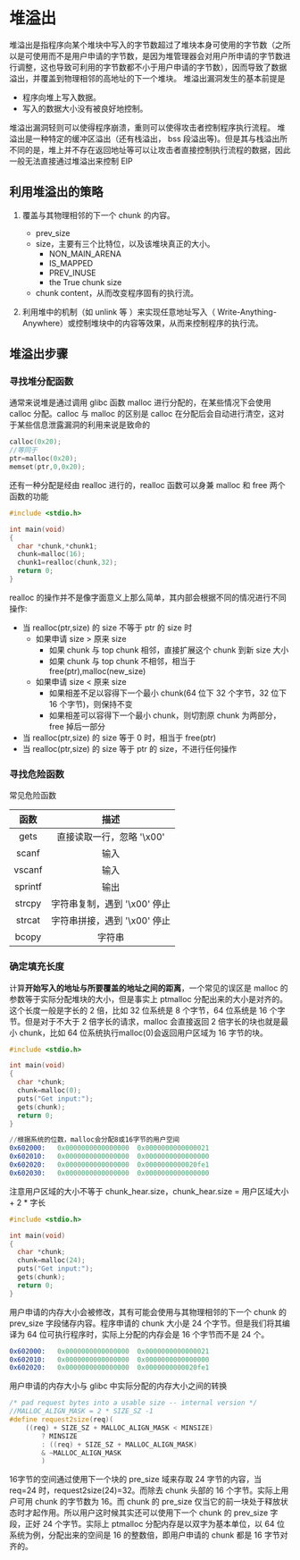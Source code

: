# 堆溢出

堆溢出是指程序向某个堆块中写入的字节数超过了堆块本身可使用的字节数（之所以是可使用而不是用户申请的字节数，是因为堆管理器会对用户所申请的字节数进行调整，这也导致可利用的字节数都不小于用户申请的字节数），因而导致了数据溢出，并覆盖到物理相邻的高地址的下一个堆块。
堆溢出漏洞发生的基本前提是

- 程序向堆上写入数据。
- 写入的数据大小没有被良好地控制。

堆溢出漏洞轻则可以使得程序崩溃，重则可以使得攻击者控制程序执行流程。
堆溢出是一种特定的缓冲区溢出（还有栈溢出， bss 段溢出等)。但是其与栈溢出所不同的是，堆上并不存在返回地址等可以让攻击者直接控制执行流程的数据，因此一般无法直接通过堆溢出来控制 EIP

## 利用堆溢出的策略

1. 覆盖与其物理相邻的下一个 chunk 的内容。

   - prev_size
   - size，主要有三个比特位，以及该堆块真正的大小。
     - NON_MAIN_ARENA
     - IS_MAPPED
     - PREV_INUSE
     - the True chunk size
   - chunk content，从而改变程序固有的执行流。

2. 利用堆中的机制（如 unlink 等 ）来实现任意地址写入（ Write-Anything-Anywhere）或控制堆块中的内容等效果，从而来控制程序的执行流。

## 堆溢出步骤

### 寻找堆分配函数

通常来说堆是通过调用 glibc 函数 malloc 进行分配的，在某些情况下会使用 calloc 分配。calloc 与 malloc 的区别是 calloc 在分配后会自动进行清空，这对于某些信息泄露漏洞的利用来说是致命的

```c
calloc(0x20);
//等同于
ptr=malloc(0x20);
memset(ptr,0,0x20);
```

还有一种分配是经由 realloc 进行的，realloc 函数可以身兼 malloc 和 free 两个函数的功能

```c++
#include <stdio.h>

int main(void)
{
  char *chunk,*chunk1;
  chunk=malloc(16);
  chunk1=realloc(chunk,32);
  return 0;
}
```

realloc 的操作并不是像字面意义上那么简单，其内部会根据不同的情况进行不同操作:

- 当 realloc(ptr,size) 的 size 不等于 ptr 的 size 时
  - 如果申请 size > 原来 size
    - 如果 chunk 与 top chunk 相邻，直接扩展这个 chunk 到新 size 大小
    - 如果 chunk 与 top chunk 不相邻，相当于 free(ptr),malloc(new_size)
  - 如果申请 size < 原来 size
    - 如果相差不足以容得下一个最小 chunk(64 位下 32 个字节，32 位下 16 个字节)，则保持不变
    - 如果相差可以容得下一个最小 chunk，则切割原 chunk 为两部分，free 掉后一部分
- 当 realloc(ptr,size) 的 size 等于 0 时，相当于 free(ptr)
- 当 realloc(ptr,size) 的 size 等于 ptr 的 size，不进行任何操作

### 寻找危险函数

常见危险函数

函数|描述
:--:|:--:
gets|直接读取一行，忽略 '\x00'
scanf|输入
vscanf|输入
sprintf|输出
strcpy|字符串复制，遇到 '\x00' 停止
strcat|字符串拼接，遇到 '\x00' 停止
bcopy|字符串

### 确定填充长度

计算**开始写入的地址与所要覆盖的地址之间的距离**，一个常见的误区是 malloc 的参数等于实际分配堆块的大小，但是事实上 ptmalloc 分配出来的大小是对齐的。这个长度一般是字长的 2 倍，比如 32 位系统是 8 个字节，64 位系统是 16 个字节。但是对于不大于 2 倍字长的请求，malloc 会直接返回 2 倍字长的块也就是最小 chunk，比如 64 位系统执行malloc(0)会返回用户区域为 16 字节的块。

```c++
#include <stdio.h>

int main(void)
{
  char *chunk;
  chunk=malloc(0);
  puts("Get input:");
  gets(chunk);
  return 0;
}
```

```s
//根据系统的位数，malloc会分配8或16字节的用户空间
0x602000:   0x0000000000000000  0x0000000000000021
0x602010:   0x0000000000000000  0x0000000000000000
0x602020:   0x0000000000000000  0x0000000000020fe1
0x602030:   0x0000000000000000  0x0000000000000000
```

注意用户区域的大小不等于 chunk_hear.size，chunk_hear.size = 用户区域大小 + 2 * 字长

```c++
#include <stdio.h>

int main(void)
{
  char *chunk;
  chunk=malloc(24);
  puts("Get input:");
  gets(chunk);
  return 0;
}
```

用户申请的内存大小会被修改，其有可能会使用与其物理相邻的下一个 chunk 的 prev_size 字段储存内容。程序申请的 chunk 大小是 24 个字节。但是我们将其编译为 64 位可执行程序时，实际上分配的内存会是 16 个字节而不是 24 个。

```s
0x602000:   0x0000000000000000  0x0000000000000021
0x602010:   0x0000000000000000  0x0000000000000000
0x602020:   0x0000000000000000  0x0000000000020fe1
```

用户申请的内存大小与 glibc 中实际分配的内存大小之间的转换

```c++
/* pad request bytes into a usable size -- internal version */
//MALLOC_ALIGN_MASK = 2 * SIZE_SZ -1
#define request2size(req)(
    ((req) + SIZE_SZ + MALLOC_ALIGN_MASK < MINSIZE)
        ? MINSIZE
        : ((req) + SIZE_SZ + MALLOC_ALIGN_MASK)
        & ~MALLOC_ALIGN_MASK
        )
```

16字节的空间通过使用下一个块的 pre_size 域来存取 24 字节的内容，当 req=24 时，request2size(24)=32。而除去 chunk 头部的 16 个字节。实际上用户可用 chunk 的字节数为 16。而 chunk 的 pre_size 仅当它的前一块处于释放状态时才起作用。所以用户这时候其实还可以使用下一个 chunk 的 prev_size 字段，正好 24 个字节。实际上 ptmalloc 分配内存是以双字为基本单位，以 64 位系统为例，分配出来的空间是 16 的整数倍，即用户申请的 chunk 都是 16 字节对齐的。
